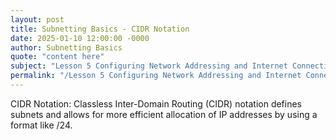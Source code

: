 ```yaml
---
layout: post
title: Subnetting Basics - CIDR Notation
date: 2025-01-10 12:00:00 -0000
author: Subnetting Basics
quote: "content here"
subject: "Lesson 5 Configuring Network Addressing and Internet Connections"
permalink: "/Lesson 5 Configuring Network Addressing and Internet Connections/Subnetting Basics/Subnetting Basics - CIDR Notation"
---
```


CIDR Notation: Classless Inter-Domain Routing (CIDR) notation defines subnets and allows for more efficient allocation of IP addresses by using a format like /24.
